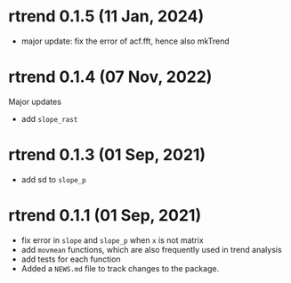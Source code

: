 # rtrend 0.1.5 (11 Jan, 2024)

* major update: fix the error of acf.fft, hence also mkTrend

# rtrend 0.1.4 (07 Nov, 2022)

Major updates

* add `slope_rast`


# rtrend 0.1.3 (01 Sep, 2021)

* add sd to `slope_p`

# rtrend 0.1.1 (01 Sep, 2021)

* fix error in `slope` and `slope_p` when `x` is not matrix
* add `movmean` functions, which are also frequently used in trend analysis
* add tests for each function
* Added a `NEWS.md` file to track changes to the package.
